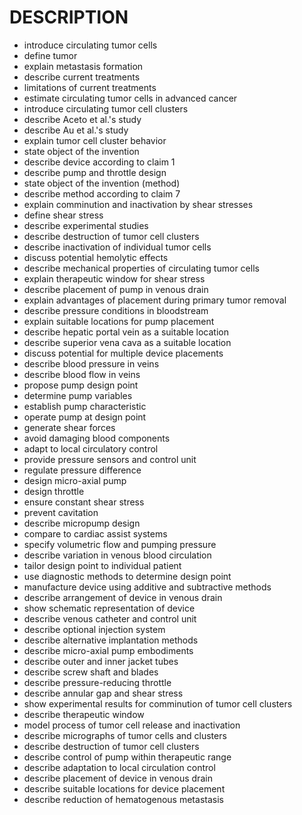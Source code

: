 # DESCRIPTION

- introduce circulating tumor cells
- define tumor
- explain metastasis formation
- describe current treatments
- limitations of current treatments
- estimate circulating tumor cells in advanced cancer
- introduce circulating tumor cell clusters
- describe Aceto et al.'s study
- describe Au et al.'s study
- explain tumor cell cluster behavior
- state object of the invention
- describe device according to claim 1
- describe pump and throttle design
- state object of the invention (method)
- describe method according to claim 7
- explain comminution and inactivation by shear stresses
- define shear stress
- describe experimental studies
- describe destruction of tumor cell clusters
- describe inactivation of individual tumor cells
- discuss potential hemolytic effects
- describe mechanical properties of circulating tumor cells
- explain therapeutic window for shear stress
- describe placement of pump in venous drain
- explain advantages of placement during primary tumor removal
- describe pressure conditions in bloodstream
- explain suitable locations for pump placement
- describe hepatic portal vein as a suitable location
- describe superior vena cava as a suitable location
- discuss potential for multiple device placements
- describe blood pressure in veins
- describe blood flow in veins
- propose pump design point
- determine pump variables
- establish pump characteristic
- operate pump at design point
- generate shear forces
- avoid damaging blood components
- adapt to local circulatory control
- provide pressure sensors and control unit
- regulate pressure difference
- design micro-axial pump
- design throttle
- ensure constant shear stress
- prevent cavitation
- describe micropump design
- compare to cardiac assist systems
- specify volumetric flow and pumping pressure
- describe variation in venous blood circulation
- tailor design point to individual patient
- use diagnostic methods to determine design point
- manufacture device using additive and subtractive methods
- describe arrangement of device in venous drain
- show schematic representation of device
- describe venous catheter and control unit
- describe optional injection system
- describe alternative implantation methods
- describe micro-axial pump embodiments
- describe outer and inner jacket tubes
- describe screw shaft and blades
- describe pressure-reducing throttle
- describe annular gap and shear stress
- show experimental results for comminution of tumor cell clusters
- describe therapeutic window
- model process of tumor cell release and inactivation
- describe micrographs of tumor cells and clusters
- describe destruction of tumor cell clusters
- describe control of pump within therapeutic range
- describe adaptation to local circulation control
- describe placement of device in venous drain
- describe suitable locations for device placement
- describe reduction of hematogenous metastasis


